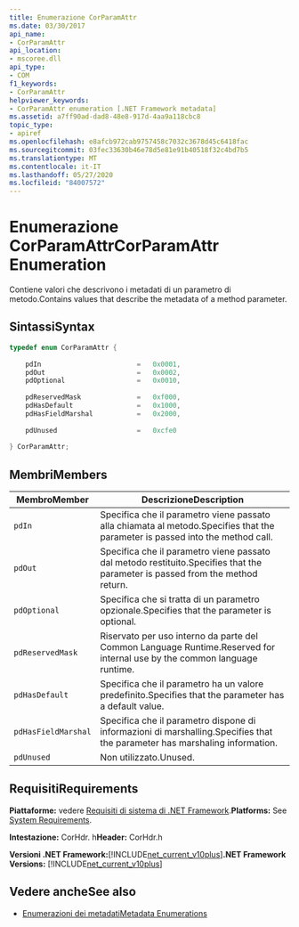 ```yaml
---
title: Enumerazione CorParamAttr
ms.date: 03/30/2017
api_name:
- CorParamAttr
api_location:
- mscoree.dll
api_type:
- COM
f1_keywords:
- CorParamAttr
helpviewer_keywords:
- CorParamAttr enumeration [.NET Framework metadata]
ms.assetid: a7ff90ad-dad8-48e8-917d-4aa9a118cbc8
topic_type:
- apiref
ms.openlocfilehash: e8afcb972cab9757458c7032c3678d45c6418fac
ms.sourcegitcommit: 03fec33630b46e78d5e81e91b40518f32c4bd7b5
ms.translationtype: MT
ms.contentlocale: it-IT
ms.lasthandoff: 05/27/2020
ms.locfileid: "84007572"
---
```

# <a name="corparamattr-enumeration"></a><span data-ttu-id="b0453-102">Enumerazione CorParamAttr</span><span class="sxs-lookup"><span data-stu-id="b0453-102">CorParamAttr Enumeration</span></span>
<span data-ttu-id="b0453-103">Contiene valori che descrivono i metadati di un parametro di metodo.</span><span class="sxs-lookup"><span data-stu-id="b0453-103">Contains values that describe the metadata of a method parameter.</span></span>  
  
## <a name="syntax"></a><span data-ttu-id="b0453-104">Sintassi</span><span class="sxs-lookup"><span data-stu-id="b0453-104">Syntax</span></span>  
  
```cpp  
typedef enum CorParamAttr {  
  
    pdIn                        =   0x0001,  
    pdOut                       =   0x0002,  
    pdOptional                  =   0x0010,  
  
    pdReservedMask              =   0xf000,  
    pdHasDefault                =   0x1000,  
    pdHasFieldMarshal           =   0x2000,  
  
    pdUnused                    =   0xcfe0  
  
} CorParamAttr;  
```  
  
## <a name="members"></a><span data-ttu-id="b0453-105">Membri</span><span class="sxs-lookup"><span data-stu-id="b0453-105">Members</span></span>  
  
|<span data-ttu-id="b0453-106">Membro</span><span class="sxs-lookup"><span data-stu-id="b0453-106">Member</span></span>|<span data-ttu-id="b0453-107">Descrizione</span><span class="sxs-lookup"><span data-stu-id="b0453-107">Description</span></span>|  
|------------|-----------------|  
|`pdIn`|<span data-ttu-id="b0453-108">Specifica che il parametro viene passato alla chiamata al metodo.</span><span class="sxs-lookup"><span data-stu-id="b0453-108">Specifies that the parameter is passed into the method call.</span></span>|  
|`pdOut`|<span data-ttu-id="b0453-109">Specifica che il parametro viene passato dal metodo restituito.</span><span class="sxs-lookup"><span data-stu-id="b0453-109">Specifies that the parameter is passed from the method return.</span></span>|  
|`pdOptional`|<span data-ttu-id="b0453-110">Specifica che si tratta di un parametro opzionale.</span><span class="sxs-lookup"><span data-stu-id="b0453-110">Specifies that the parameter is optional.</span></span>|  
|`pdReservedMask`|<span data-ttu-id="b0453-111">Riservato per uso interno da parte del Common Language Runtime.</span><span class="sxs-lookup"><span data-stu-id="b0453-111">Reserved for internal use by the common language runtime.</span></span>|  
|`pdHasDefault`|<span data-ttu-id="b0453-112">Specifica che il parametro ha un valore predefinito.</span><span class="sxs-lookup"><span data-stu-id="b0453-112">Specifies that the parameter has a default value.</span></span>|  
|`pdHasFieldMarshal`|<span data-ttu-id="b0453-113">Specifica che il parametro dispone di informazioni di marshalling.</span><span class="sxs-lookup"><span data-stu-id="b0453-113">Specifies that the parameter has marshaling information.</span></span>|  
|`pdUnused`|<span data-ttu-id="b0453-114">Non utilizzato.</span><span class="sxs-lookup"><span data-stu-id="b0453-114">Unused.</span></span>|  
  
## <a name="requirements"></a><span data-ttu-id="b0453-115">Requisiti</span><span class="sxs-lookup"><span data-stu-id="b0453-115">Requirements</span></span>  
 <span data-ttu-id="b0453-116">**Piattaforme:** vedere [Requisiti di sistema di .NET Framework](../../get-started/system-requirements.md).</span><span class="sxs-lookup"><span data-stu-id="b0453-116">**Platforms:** See [System Requirements](../../get-started/system-requirements.md).</span></span>  
  
 <span data-ttu-id="b0453-117">**Intestazione:** CorHdr. h</span><span class="sxs-lookup"><span data-stu-id="b0453-117">**Header:** CorHdr.h</span></span>  
  
 <span data-ttu-id="b0453-118">**Versioni .NET Framework:**[!INCLUDE[net_current_v10plus](../../../../includes/net-current-v10plus-md.md)]</span><span class="sxs-lookup"><span data-stu-id="b0453-118">**.NET Framework Versions:** [!INCLUDE[net_current_v10plus](../../../../includes/net-current-v10plus-md.md)]</span></span>  
  
## <a name="see-also"></a><span data-ttu-id="b0453-119">Vedere anche</span><span class="sxs-lookup"><span data-stu-id="b0453-119">See also</span></span>

- [<span data-ttu-id="b0453-120">Enumerazioni dei metadati</span><span class="sxs-lookup"><span data-stu-id="b0453-120">Metadata Enumerations</span></span>](metadata-enumerations.md)

